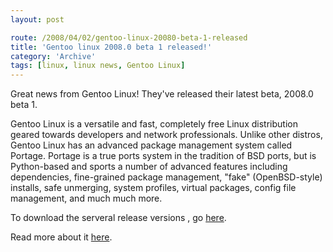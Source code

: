 ```yaml
---
layout: post

route: /2008/04/02/gentoo-linux-20080-beta-1-released
title: 'Gentoo linux 2008.0 beta 1 released!'
category: 'Archive'
tags: [linux, linux news, Gentoo Linux]
---
```


Great news from Gentoo Linux! They've released their latest beta, 2008.0 beta 1.

Gentoo Linux is a versatile and fast, completely free Linux distribution geared
towards developers and network professionals. Unlike other distros, Gentoo Linux
has an advanced package management system called Portage. Portage is a true
ports system in the tradition of BSD ports, but is Python-based and sports a
number of advanced features including dependencies, fine-grained package
management, "fake" (OpenBSD-style) installs, safe unmerging, system profiles,
virtual packages, config file management, and much much more.

To download the serveral release versions , go
[here](http://www.gentoo.org/main/en/mirrors.xml).

Read more about it
[here](http://www.gentoo.org/).
